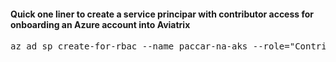 #### Quick one liner to create a service principar with contributor access for onboarding an Azure account into Aviatrix

<pre lang= >
az ad sp create-for-rbac --name paccar-na-aks --role="Contributor" --scopes="/subscriptions/<subscription id>
</pre>

